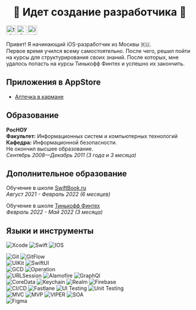 <h1 align="Center">🚧 Идет создание разработчика 🚧</a></h1>

[<img src='https://cdn.jsdelivr.net/npm/simple-icons@3.0.1/icons/telegram.svg' alt='telegram' height='25'>](https://t.me/zyfun)  [<img src='https://cdn.jsdelivr.net/npm/simple-icons@3.0.1/icons/vk.svg' alt='vk' height='25'>](https://vk.com/zyfun)  [<img src='https://cdn.jsdelivr.net/npm/simple-icons@3.0.1/icons/instagram.svg' alt='instagram' height='25'>](https://www.instagram.com/zyfuns/) 

Привет! Я начинающий iOS-разработчик из Москвы 🇷🇺. <br/>
Первое время учился всему самостоятельно. После чего, решил пойти на курсы для структурирования своих знаний. После которых, мне удалось попасть на курсы Тинькофф Финтех и успешно их закончить. <br/>

## Приложения в AppStore
- [Аптечка в кармане](https://apps.apple.com/ru/app/аптечка-в-кармане/id1611315301)

## Образование
**РосНОУ** <br/>
**Факультет:** Информационных систем и компьютерных технологий <br/>
**Кафедра:**  Информационной безопасности. <br/>
Не окончил высшее образование. <br/>
*Сентябрь 2008—Декабрь 2011 (3 года и 3 месяца)*

## Дополнительное образование
Обучение в школе [SwiftBook.ru](https://swiftbook.ru) <br/>
*Август 2021 - Февраль 2022 (6 месяцев)*

Обучение в школе [Тинькофф Финтех](https://fintech.tinkoff.ru/study/fintech/ios/) <br/>
*Февраль 2022 - Май 2022 (3 месяца)*

## Языки и инструменты
  ![Xcode](https://img.shields.io/badge/Xcode-007ACC?style=for-the-badge&logo=Xcode&logoColor=white)  ![Swift](https://img.shields.io/badge/swift-F54A2A?style=for-the-badge&logo=swift&logoColor=white)  ![IOS](https://img.shields.io/badge/iOS-000000?style=for-the-badge&logo=ios&logoColor=white)
  
  ![Git](https://img.shields.io/badge/Git-90%25-brightgreen)
  ![GitFlow](https://img.shields.io/badge/GitFlow-90%25-brightgreen)
  <br/>
  ![UIKit](https://img.shields.io/badge/UIKit-80%25-brightgreen)
  ![SwiftUI](https://img.shields.io/badge/SwiftUI-5%25-red)
  <br/>
  ![GCD](https://img.shields.io/badge/GCD-50%25-yellowgreen)
  ![Operation](https://img.shields.io/badge/Operation-30%25-orange)
  <br/>
  ![URLSession](https://img.shields.io/badge/URLSession-40%25-yellow)
  ![Alamofire](https://img.shields.io/badge/Alamofire-15%25-red)
  ![GraphQl](https://img.shields.io/badge/GraphQl-30%25-orange)
  <br/>
  ![CoreData](https://img.shields.io/badge/CoreData-75%25-green)
  ![Keychain](https://img.shields.io/badge/Keychain-30%25-orange)
  ![Realm](https://img.shields.io/badge/Realm-30%25-orange)
  ![Firebase](https://img.shields.io/badge/Firebase-15%25-red)
  <br/>
  ![CI/CD](https://img.shields.io/badge/CI/CD-10%25-red)
  ![Fastlane](https://img.shields.io/badge/Fastlane-10%25-red) 
  ![UI Testing](https://img.shields.io/badge/UI_Testing-30%25-orange)
  ![Unit Testing](https://img.shields.io/badge/Unit_Testing-40%25-yellow) 
  <br/>
  ![MVC](https://img.shields.io/badge/MVC-80%25-brightgreen)
  ![MVP](https://img.shields.io/badge/MVP-80%25-brightgreen)
  ![VIPER](https://img.shields.io/badge/VIPER-85%25-brightgreen)
  ![SOA](https://img.shields.io/badge/SOA-70%25-green)
  <br/>
  ![Figma](https://img.shields.io/badge/Figma-30%25-orange)
  
  
  
<!--
**ZyFun/ZyFun** is a ✨ _special_ ✨ repository because its `README.md` (this file) appears on your GitHub profile.

Here are some ideas to get you started:

- 🔭 I’m currently working on ...
- 🌱 I’m currently learning ...
- 👯 I’m looking to collaborate on ...
- 🤔 I’m looking for help with ...
- 💬 Ask me about ...
- 📫 How to reach me: ...
- 😄 Pronouns: ...
- ⚡ Fun fact: ...
-->
